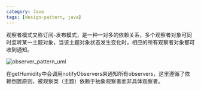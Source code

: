 ```yaml
---
category: Java
tags: [design-pattern, java]
---
```

观察者模式又称订阅-发布模式，是一种一对多的依赖关系，多个观察者对象可同时监听某一主题对象，当该主题对象状态发生变化时，相应的所有观察者对象都可收到通知。

![observer_pattern_uml](https://raw.githubusercontent.com/Leon-WTF/leon.github.io/master/img/observer_pattern_uml.png)

在getHumidity中会调用notifyObservers来通知所有observers，这里遵循了依赖倒置原则，被观察类（主题）依赖于抽象观察者而非具体观察者。
